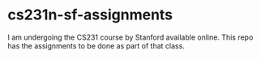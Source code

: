 # cs231n-sf-assignments
I am undergoing the CS231 course by Stanford available online. This repo has the assignments to be done as part of that class.
